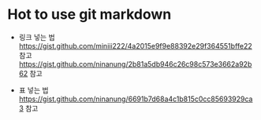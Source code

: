 Hot to use git markdown
========================
* 링크 넣는 법
<https://gist.github.com/miniii222/4a2015e9f9e88392e29f364551bffe22> 참고
<https://gist.github.com/ninanung/2b81a5db946c26c98c573e3662a92b62> 참고

* 표 넣는 법
<https://gist.github.com/ninanung/6691b7d68a4c1b815c0cc85693929ca3> 참고
